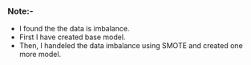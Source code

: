 ### Note:-
  * I found the the data is imbalance. 
  * First I have created base model.
  * Then, I handeled the data imbalance using SMOTE and created one more model.
